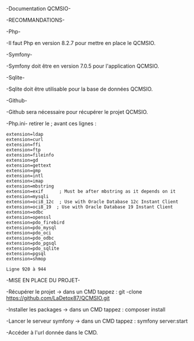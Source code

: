 -Documentation QCMSIO-

-RECOMMANDATIONS-

  -Php-
  
  -Il faut Php en version 8.2.7 pour mettre en place le QCMSIO.

  -Symfony-
  
  -Symfony doit être en version 7.0.5 pour l'application QCMSIO.

  -Sqlite-
  
  -Sqlite doit être utilisable pour la base de données QCMSIO.

  -Github-
  
  -Github sera nécessaire pour récupérer le projet QCMSIO.
  
  -Php.ini-
  retirer le ; avant ces lignes : 
  
    extension=ldap
    extension=curl
    extension=ffi
    extension=ftp
    extension=fileinfo
    extension=gd
    extension=gettext
    extension=gmp
    extension=intl
    extension=imap
    extension=mbstring
    extension=exif      ; Must be after mbstring as it depends on it
    extension=mysqli
    extension=oci8_12c  ; Use with Oracle Database 12c Instant Client
    extension=oci8_19  ; Use with Oracle Database 19 Instant Client
    extension=odbc
    extension=openssl
    extension=pdo_firebird
    extension=pdo_mysql
    extension=pdo_oci
    extension=pdo_odbc
    extension=pdo_pgsql
    extension=pdo_sqlite
    extension=pgsql
    extension=shmop

    Ligne 920 à 944

-MISE EN PLACE DU PROJET-

  -Récupérer le projet -> dans un CMD tappez : git -clone https://github.com/LaDetox87/QCMSIO.git
  
  -Installer les packages -> dans un CMD tappez : composer install
  
  -Lancer le serveur symfony -> dans un CMD tappez : symfony server:start
  
  -Accéder à l'url donnée dans le CMD.
